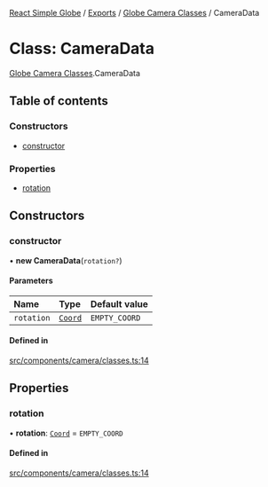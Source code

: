 [React Simple Globe](../README.md) / [Exports](../modules.md) / [Globe Camera Classes](../modules/Globe_Camera_Classes.md) / CameraData

# Class: CameraData

[Globe Camera Classes](../modules/Globe_Camera_Classes.md).CameraData

## Table of contents

### Constructors

- [constructor](Globe_Camera_Classes.CameraData.md#constructor)

### Properties

- [rotation](Globe_Camera_Classes.CameraData.md#rotation)

## Constructors

### constructor

• **new CameraData**(`rotation?`)

#### Parameters

| Name | Type | Default value |
| :------ | :------ | :------ |
| `rotation` | [`Coord`](Globe_Classes.Coord.md) | `EMPTY_COORD` |

#### Defined in

[src/components/camera/classes.ts:14](https://github.com/Gaushao/d3-react-globe/blob/d269768/src/components/camera/classes.ts#L14)

## Properties

### rotation

• **rotation**: [`Coord`](Globe_Classes.Coord.md) = `EMPTY_COORD`

#### Defined in

[src/components/camera/classes.ts:14](https://github.com/Gaushao/d3-react-globe/blob/d269768/src/components/camera/classes.ts#L14)
